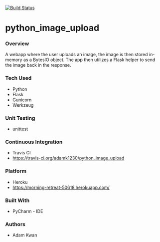[![Build Status](https://travis-ci.org/adamk1230/python_image_upload.svg?branch=master)](https://travis-ci.org/adamk1230/python_image_upload)

# python_image_upload

### Overview

A webapp where the user uploads an image, the image is then stored in-memory as a BytesIO object. The app then utilizes a Flask helper to send the image back in the response.

### Tech Used

* Python
* Flask
* Gunicorn
* Werkzeug

### Unit Testing

* unittest

### Continuous Integration

* Travis CI
* https://travis-ci.org/adamk1230/python_image_upload

### Platform

* Heroku
* https://morning-retreat-50618.herokuapp.com/

### Built With

* PyCharm - IDE

### Authors

* Adam Kwan
